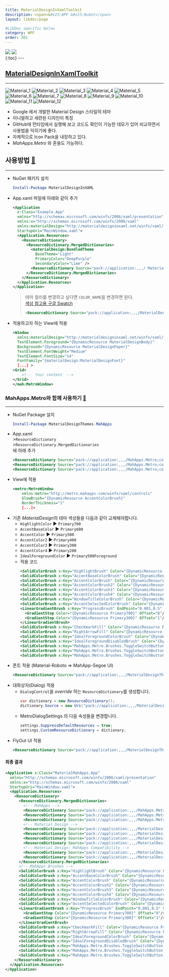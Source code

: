 ```yaml
---
title: MaterialDesignInXamlToolkit
description: <span>&#x23;WPF &#x23;NuGet</span>
layout: libdoc/page

#LibDoc specific below
category: WPF
order: 301
---
```

<div align="left">
    <img src="https://img.shields.io/badge/WPF-512BD4?style=flat&logo=dotnet&logoColor=white"/>
    <img src="https://img.shields.io/badge/NuGet-004880?style=flat&logo=nuget&logoColor=white"/>
</div>
{:toc}
---

## [MaterialDesignInXamlToolkit](https://github.com/MaterialDesignInXAML/MaterialDesignInXamlToolkit)
---
![Material_1](/assets/docs/300_WPF/302/1.webp)
![Material_2](/assets/docs/300_WPF/302/2.webp)
![Material_3](/assets/docs/300_WPF/302/3.webp)
![Material_4](/assets/docs/300_WPF/302/4.webp)
![Material_5](/assets/docs/300_WPF/302/5.webp)
![Material_6](/assets/docs/300_WPF/302/6.webp)
![Material_7](/assets/docs/300_WPF/302/7.webp)
![Material_8](/assets/docs/300_WPF/302/8.webp)
![Material_9](/assets/docs/300_WPF/302/9.webp)
![Material_10](/assets/docs/300_WPF/302/10.webp)
![Material_11](/assets/docs/300_WPF/302/11.webp)
![Material_12](/assets/docs/300_WPF/302/12.webp)

* Google 에서 개발한 Material Design 스타일의 테마
* 미니멀하고 세련된 디자인이 특징
* GitHub에 런타임에서 실행해 보고 코드도 확인이 가능한 데모가 있어
비교하면서 사용법을 익히기에 좋다.
* 자체적으로 Icon Pack을 내장하고 있다.
* *MahApps.Metro* 와 혼용도 가능하다. 

## 사용방법 [🔗](https://github.com/MaterialDesignInXAML/MaterialDesignInXamlToolkit/wiki/Getting-Started)
---
* NuGet 패키지 설치
    ```powershell
    Install-Package MaterialDesignInXAML
    ```
* App.xaml 파일에 아래와 같이 추가
    ```xml
    <Application 
      x:Class="Example.App"
      xmlns="http://schemas.microsoft.com/winfx/2006/xaml/presentation"
      xmlns:x="http://schemas.microsoft.com/winfx/2006/xaml"
      xmlns:materialDesign="http://materialdesigninxaml.net/winfx/xaml/themes"
      StartupUri="MainWindow.xaml">
      <Application.Resources>
        <ResourceDictionary>
          <ResourceDictionary.MergedDictionaries>
            <materialDesign:BundledTheme 
              BaseTheme="Light" 
              PrimaryColor="DeepPurple" 
              SecondaryColor="Lime" />
            <ResourceDictionary Source="pack://application:,,,/ MaterialDesignThemes.Wpf;component/Themes/MaterialDesignTheme.     Defaults.xaml" /> 
          </ResourceDictionary.MergedDictionaries>
        </ResourceDictionary>
      </Application.Resources>
    </Application>
    ```
    > 테마 컬러를 변경하고 싶다면 `COLOR_NAME`을 변경하면 된다.<br/>
    > [색상 참고용 구글 Swatch](https://www.google.com/design/spec/style/color.html#color-color-palette)
    > ```xml
    > <ResourceDictionary Source="pack://application:,,,/MaterialDesignColors;component/Themes/Recommended/Primary/MaterialDesignColor.COLOR_NAME.xaml" /> <ResourceDictionary Source="pack://application:,,,/MaterialDesignColors;component/Themes/Recommended/Accent/MaterialDesignColor.COLOR_NAME.xaml" />
    > ```


* 적용하고자 하는 View에 적용
    ```xml
    <Window 
      xmlns:materialDesign="http://materialdesigninxaml.net/winfx/xaml/themes"
      TextElement.Foreground="{DynamicResource MaterialDesignBody}"
      Background="{DynamicResource MaterialDesignPaper}"
      TextElement.FontWeight="Medium"
      TextElement.FontSize="14"
      FontFamily="{materialDesign:MaterialDesignFont}"
      [...] >
    <Grid>
        <!--  Your content  -->
    </Grid>
    </mah:MetroWindow>
    ```
    
### MahApps.Metro와 함께 사용하기 [🔗](https://github.com/MaterialDesignInXAML/MaterialDesignInXamlToolkit/wiki/MahApps.Metro-integration)
---
* NuGet Package 설치
    ```powershell
    Install-Package MaterialDesignThemes.MahApps
    ```
* App.xaml<br/>
\>`ResourceDictionary`<br/>
\>`ResourceDictionary.MergedDictionaries`<br/>
에 아래 추가
    ```xml
    <ResourceDictionary Source="pack://application:,,,/MahApps.Metro;component/Styles/Controls.xaml" />
    <ResourceDictionary Source="pack://application:,,,/MahApps.Metro;component/Styles/Fonts.xaml" />
    <ResourceDictionary Source="pack://application:,,,/MahApps.Metro;component/Styles/Themes/Light.Blue.xaml" />
    ```
* View에 적용
    ```xml
    <metro:MetroWindow
        xmlns:metro="http://metro.mahapps.com/winfx/xaml/controls"
        GlowBrush="{DynamicResource AccentColorBrush}"
        BorderThickness="1"
        [...]>
    ```
* 기존 *MaterialDesign*의 테마 색상들을 다음과 같이 교체해야합니다.
    * `HighlightColor`        ▶ `Primary700`
    * `AccentBaseColor`       ▶ `Primary600`
    * `AccentColor`           ▶ `Primary500`
    * `AccentColor2`          ▶ `Primary400`
    * `AccentColor3`          ▶ `Primary300`
    * `AccentColor4`          ▶ `Primary200`
    * `IdealForegroundColor`  ▶ `Primary500Foreground`
    * 적용 코드
        ```xml
        <SolidColorBrush x:Key="HighlightBrush" Color="{DynamicResource Primary700}"/>
        <SolidColorBrush x:Key="AccentBaseColorBrush" Color="{DynamicResource Primary600}" />
        <SolidColorBrush x:Key="AccentColorBrush" Color="{DynamicResource Primary500}"/>
        <SolidColorBrush x:Key="AccentColorBrush2" Color="{DynamicResource Primary400}"/>
        <SolidColorBrush x:Key="AccentColorBrush3" Color="{DynamicResource Primary300}"/>
        <SolidColorBrush x:Key="AccentColorBrush4" Color="{DynamicResource Primary200}"/>
        <SolidColorBrush x:Key="WindowTitleColorBrush" Color="{DynamicResource Primary700}"/>
        <SolidColorBrush x:Key="AccentSelectedColorBrush" Color="{DynamicResource Primary500Foreground}"/>
        <LinearGradientBrush x:Key="ProgressBrush" EndPoint="0.001,0.5" StartPoint="1.002,0.5">
          <GradientStop Color="{DynamicResource Primary700}" Offset="0"/>
          <GradientStop Color="{DynamicResource Primary300}" Offset="1"/>
        </LinearGradientBrush>
        <SolidColorBrush x:Key="CheckmarkFill" Color="{DynamicResource Primary500}"/>
        <SolidColorBrush x:Key="RightArrowFill" Color="{DynamicResource Primary500}"/>
        <SolidColorBrush x:Key="IdealForegroundColorBrush" Color="{DynamicResource Primary500Foreground}"/>
        <SolidColorBrush x:Key="IdealForegroundDisabledBrush" Color="{DynamicResource Primary500}" Opacity="0.4"/>
        <SolidColorBrush x:Key="MahApps.Metro.Brushes.ToggleSwitchButton.OnSwitchBrush.Win10" Color="{DynamicResource Primary500}" />
        <SolidColorBrush x:Key="MahApps.Metro.Brushes.ToggleSwitchButton.OnSwitchMouseOverBrush.Win10" Color="{DynamicResource Primary400}" />
        <SolidColorBrush x:Key="MahApps.Metro.Brushes.ToggleSwitchButton.ThumbIndicatorCheckedBrush.Win10" Color="{DynamicResource Primary500Foreground}" />
        ```
* 폰트 적용 (Material-Roboto => MahApp-Segoe UI)
    ```xml
    <ResourceDictionary Source="pack://application:,,,/MaterialDesignThemes.MahApps;component/Themes/MaterialDesignTheme.MahApps.Fonts.xaml" />
    ```
* 대화상자(Dialog) 적용
  * `DialogControl`을 *override* 하는 `ResourceDictionary`를 생성합니다.
    ```csharp
    var dictionary = new ResourceDictionary();
    dictionary.Source = new Uri("pack://application:,,,/MaterialDesignThemes.MahApps;component/Themes/MaterialDesignTheme.MahApps.Dialogs.xaml");
    ```
  * MetroDialogSettings 의 다음 속성들을 변경합니다.
    ```csharp
    settings.SuppressDefaultResources = true;
    settings.CustomResourceDictionary = dictionary;
    ```
* FlyOut UI 적용
    ```xml
    <ResourceDictionary Source="pack://application:,,,/MaterialDesignThemes.MahApps;component/Themes/MaterialDesignTheme.MahApps.Flyout.xaml" />
    ```

#### 최종 결과

```xml
<Application x:Class="MaterialMahApps.App"
  xmlns="http://schemas.microsoft.com/winfx/2006/xaml/presentation"
  xmlns:x="http://schemas.microsoft.com/winfx/2006/xaml"
  StartupUri="MainWindow.xaml">
  <Application.Resources>
    <ResourceDictionary>
      <ResourceDictionary.MergedDictionaries>
        <!-- MahApps -->
        <ResourceDictionary Source="pack://application:,,,/MahApps.Metro;component/Styles/Controls.xaml" />
        <ResourceDictionary Source="pack://application:,,,/MahApps.Metro;component/Styles/Fonts.xaml" />
        <ResourceDictionary Source="pack://application:,,,/MahApps.Metro;component/Styles/Themes/Light.Blue.xaml" />
        <!-- Material Design -->
        <ResourceDictionary Source="pack://application:,,,/MaterialDesignThemes.Wpf;component/Themes/MaterialDesignTheme.Light.xaml" />
        <ResourceDictionary Source="pack://application:,,,/MaterialDesignThemes.Wpf;component/Themes/MaterialDesignTheme.Defaults.xaml" />
        <ResourceDictionary Source="pack://application:,,,/MaterialDesignColors;component/Themes/Recommended/Primary/MaterialDesignColor.DeepPurple.xaml" />
        <ResourceDictionary Source="pack://application:,,,/MaterialDesignColors;component/Themes/Recommended/Accent/MaterialDesignColor.Lime.xaml" />
        <!-- Material Design: MahApps Compatibility -->
        <ResourceDictionary Source="pack://application:,,,/MaterialDesignThemes.MahApps;component/Themes/MaterialDesignTheme.MahApps.Fonts.xaml" />
        <ResourceDictionary Source="pack://application:,,,/MaterialDesignThemes.MahApps;component/Themes/MaterialDesignTheme.MahApps.Flyout.xaml" />
      </ResourceDictionary.MergedDictionaries>
      <!-- MahApps Brushes -->
      <SolidColorBrush x:Key="HighlightBrush" Color="{DynamicResource Primary700}"/>
      <SolidColorBrush x:Key="AccentBaseColorBrush" Color="{DynamicResource Primary600}" />
      <SolidColorBrush x:Key="AccentColorBrush" Color="{DynamicResource Primary500}"/>
      <SolidColorBrush x:Key="AccentColorBrush2" Color="{DynamicResource Primary400}"/>
      <SolidColorBrush x:Key="AccentColorBrush3" Color="{DynamicResource Primary300}"/>
      <SolidColorBrush x:Key="AccentColorBrush4" Color="{DynamicResource Primary200}"/>
      <SolidColorBrush x:Key="WindowTitleColorBrush" Color="{DynamicResource Primary700}"/>
      <SolidColorBrush x:Key="AccentSelectedColorBrush" Color="{DynamicResource Primary500Foreground}"/>
      <LinearGradientBrush x:Key="ProgressBrush" EndPoint="0.001,0.5" StartPoint="1.002,0.5">
        <GradientStop Color="{DynamicResource Primary700}" Offset="0"/>
        <GradientStop Color="{DynamicResource Primary300}" Offset="1"/>
      </LinearGradientBrush>
      <SolidColorBrush x:Key="CheckmarkFill" Color="{DynamicResource Primary500}"/>
      <SolidColorBrush x:Key="RightArrowFill" Color="{DynamicResource Primary500}"/>
      <SolidColorBrush x:Key="IdealForegroundColorBrush" Color="{DynamicResource Primary500Foreground}"/>
      <SolidColorBrush x:Key="IdealForegroundDisabledBrush" Color="{DynamicResource Primary500}" Opacity="0.4"/>
      <SolidColorBrush x:Key="MahApps.Metro.Brushes.ToggleSwitchButton.OnSwitchBrush.Win10" Color="{DynamicResource Primary500}" />
      <SolidColorBrush x:Key="MahApps.Metro.Brushes.ToggleSwitchButton.OnSwitchMouseOverBrush.Win10" Color="{DynamicResource Primary400}" />
      <SolidColorBrush x:Key="MahApps.Metro.Brushes.ToggleSwitchButton.ThumbIndicatorCheckedBrush.Win10" Color="{DynamicResource Primary500Foreground}" />
    </ResourceDictionary>
  </Application.Resources>
</Application>
```